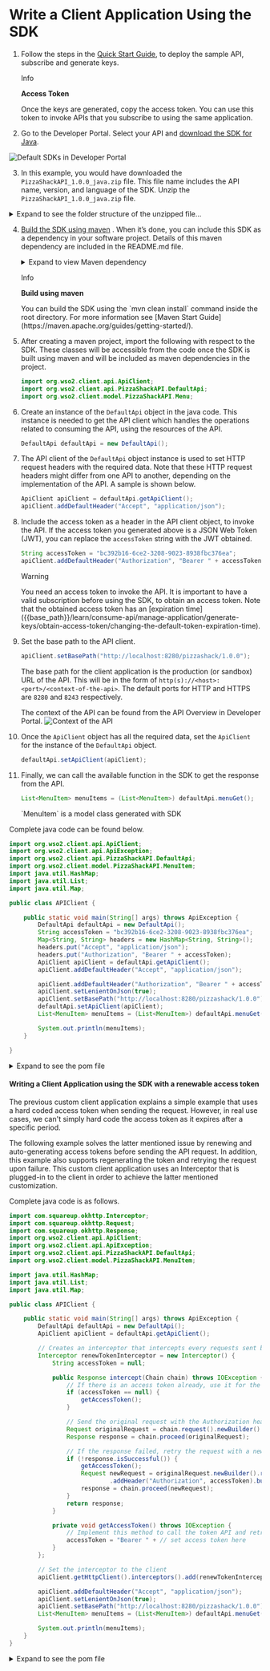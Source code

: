 # Write a Client Application Using the SDK


1.  Follow the steps in the [Quick Start Guide]({{base_path}}/GettingStarted/quick-start-guide), to deploy the sample API, subscribe and generate keys.

    <div class="admonition info">
        <p class="admonition-title">Info</p>
        <p><b>Access Token</b></p>
        <p>Once the keys are generated, copy the access token. You can use this token to invoke APIs that you subscribe to using the same application.</p>
    </div>

2.  Go to the Developer Portal. Select your API and [download the SDK for Java]({{base_path}}/learn/consume-api/generating-sdks/generate-sdks-in-dev-portal/). 

![Default SDKs in Developer Portal]({{base_path}}/assets/img/learn/default-sdks.png)

3.  In this example, you would have downloaded the `PizzaShackAPI_1.0.0_java.zip` file. This file name includes the API name, version, and language of the SDK. Unzip the `PizzaShackAPI_1.0.0_java.zip` file.
<details class="admonition info">
    <summary>Expand to see the folder structure of the unzipped file...</summary>
    ``` java
    PizzaShackAPI_1.0.0_java
    ├── build.gradle
    ├── build.sbt
    ├── docs
    │   ├── DefaultApi.md
    │   ├── ErrorListItem.md
    │   ├── Error.md
    │   ├── MenuItem.md
    │   └── Order.md
    ├── git_push.sh
    ├── gradle
    │   └── wrapper
    │       ├── gradle-wrapper.jar
    │       └── gradle-wrapper.properties
    ├── gradle.properties
    ├── gradlew
    ├── gradlew.bat
    ├── pom.xml
    ├── README.md
    ├── settings.gradle
    └── src
        ├── main
        │   ├── AndroidManifest.xml
        │   └── java
        │       └── org
        │           └── wso2
        │               └── client
        │                   ├── api
        │                   │   ├── ApiCallback.java
        │                   │   ├── ApiClient.java
        │                   │   ├── ApiException.java
        │                   │   ├── ApiResponse.java
        │                   │   ├── auth
        │                   │   │   ├── ApiKeyAuth.java
        │                   │   │   ├── Authentication.java
        │                   │   │   ├── HttpBasicAuth.java
        │                   │   │   ├── HttpBearerAuth.java
        │                   │   │   ├── OAuthFlow.java
        │                   │   │   ├── OAuth.java
        │                   │   │   ├── OAuthOkHttpClient.java
        │                   │   │   └── RetryingOAuth.java
        │                   │   ├── Configuration.java
        │                   │   ├── GzipRequestInterceptor.java
        │                   │   ├── JSON.java
        │                   │   ├── Pair.java
        │                   │   ├── PizzaShackAPI
        │                   │   │   └── DefaultApi.java
        │                   │   ├── ProgressRequestBody.java
        │                   │   ├── ProgressResponseBody.java
        │                   │   └── StringUtil.java
        │                   └── model
        │                       └── PizzaShackAPI
        │                           ├── Error.java
        │                           ├── ErrorListItem.java
        │                           ├── MenuItem.java
        │                           └── Order.java
        └── test
            └── java
                └── org
                    └── wso2
                        └── client
                            ├── api
                            │   └── PizzaShackAPI
                            │       └── DefaultApiTest.java
                            └── model
                                └── PizzaShackAPI
                                    ├── ErrorListItemTest.java
                                    ├── ErrorTest.java
                                    ├── MenuItemTest.java
                                    └── OrderTest.java
    ```
    </details>

4.  [Build the SDK using maven](https://maven.apache.org/run-maven/) .
    When it’s done, you can include this SDK as a dependency in your software project. Details of this maven dependency are included in the README.md file.
    <details class="admonition info">
        <summary>Expand to view Maven dependency</summary>
        ``` xml
        <dependency>
            <groupId>org.wso2</groupId>
            <artifactId>org.wso2.client.PizzaShackAPI</artifactId>
            <version>1.0.0</version>
            <scope>compile</scope>
        </dependency>
        ```
    </details>

    <div class="admonition info">
        <p class="admonition-title">Info</p>
        <p><b>Build using maven</b></p>
        <p>You can build the SDK using the `mvn clean install` command inside the root directory. For more information see [Maven Start Guide](https://maven.apache.org/guides/getting-started/).</p>
    </div>

5.  After creating a maven project, import the following with respect to the SDK. These classes will be accessible from the code once the SDK is built using maven and will be included as maven dependencies in the project.

    ``` java
    import org.wso2.client.api.ApiClient;
    import org.wso2.client.api.PizzaShackAPI.DefaultApi;
    import org.wso2.client.model.PizzaShackAPI.Menu;
    ```

6.  Create an instance of the `DefaultApi` object in the java code. This instance is needed to get the API client which handles the operations related to consuming the API, using the resources of the API.

    ``` java
    DefaultApi defaultApi = new DefaultApi();
    ```

7.  The API client of the `DefaultApi` object instance is used to set HTTP request headers with the required data. Note that these HTTP request headers might differ from one API to another, depending on the implementation of the API. A sample is shown below.

    ``` java
    ApiClient apiClient = defaultApi.getApiClient();
    apiClient.addDefaultHeader("Accept", "application/json");
    ```

8.  Include the access token as a header in the API client object, to invoke the API. If the access token you generated above is a JSON Web Token (JWT), you can replace the ```accessToken``` string with the JWT obtained.

    ``` java
    String accessToken = "bc392b16-6ce2-3208-9023-8938fbc376ea";
    apiClient.addDefaultHeader("Authorization", "Bearer " + accessToken);
    ```

    <div class="admonition warning">
        <p class="admonition-title">Warning</p>
        <p>You need an access token to invoke the API. It is important to have a valid subscription before using the SDK, to obtain an access token. Note that the obtained access token has an [expiration time]({{base_path}}/learn/consume-api/manage-application/generate-keys/obtain-access-token/changing-the-default-token-expiration-time).</p>
    </div>
    
9.  Set the base path to the API client.

    ``` java
    apiClient.setBasePath("http://localhost:8280/pizzashack/1.0.0");
    ```
    The base path for the client application is the production (or sandbox) URL of the API. This will be in the form of ```http(s)://<host>:<port>/<context-of-the-api>```. The default ports for HTTP and HTTPS are ```8280``` and ```8243``` respectively.
    
    The context of the API can be found from the API Overview in Developer Portal.
    ![Context of the API]({{base_path}}/assets/img/learn/context-of-api.png)

10. Once the `ApiClient` object has all the required data, set the `ApiClient` for the instance of the `DefaultApi` object.

    ``` java
    defaultApi.setApiClient(apiClient);
    ```

11. Finally, we can call the available function in the SDK to get the response from the API.

    ``` java
    List<MenuItem> menuItems = (List<MenuItem>) defaultApi.menuGet();
    ```

    <div class="admonition info">
        <p>`MenuItem` is a model class generated with SDK</p>
    </div>

    
Complete java code can be found below.

``` java
import org.wso2.client.api.ApiClient;
import org.wso2.client.api.ApiException;
import org.wso2.client.api.PizzaShackAPI.DefaultApi;
import org.wso2.client.model.PizzaShackAPI.MenuItem;
import java.util.HashMap;
import java.util.List;
import java.util.Map;

public class APIClient {

    public static void main(String[] args) throws ApiException {
        DefaultApi defaultApi = new DefaultApi();
        String accessToken = "bc392b16-6ce2-3208-9023-8938fbc376ea";
        Map<String, String> headers = new HashMap<String, String>();
        headers.put("Accept", "application/json");
        headers.put("Authorization", "Bearer " + accessToken);
        ApiClient apiClient = defaultApi.getApiClient();
        apiClient.addDefaultHeader("Accept", "application/json");

        apiClient.addDefaultHeader("Authorization", "Bearer " + accessToken);
        apiClient.setLenientOnJson(true);
        apiClient.setBasePath("http://localhost:8280/pizzashack/1.0.0");
        defaultApi.setApiClient(apiClient);
        List<MenuItem> menuItems = (List<MenuItem>) defaultApi.menuGet();

        System.out.println(menuItems);
    }

}
```
<details class="admonition info">
    <summary>Expand to see the pom file</summary>
    ``` xml
    <?xml version="1.0" encoding="UTF-8"?>
    <project xmlns="http://maven.apache.org/POM/4.0.0"
        xmlns:xsi="http://www.w3.org/2001/XMLSchema-instance"
        xsi:schemaLocation="http://maven.apache.org/POM/4.0.0 http://maven.apache.org/xsd/maven-4.0.0.xsd">
        <modelVersion>4.0.0</modelVersion>
        <groupId>org.pizzashack.client</groupId>
        <artifactId>pizzashack-api</artifactId>
        <version>1.0-SNAPSHOT</version>

        <dependencies>
            <dependency>
                <groupId>org.wso2</groupId>
                <artifactId>org.wso2.client.PizzaShackAPI</artifactId>
                <version>1.0.0</version>
                <scope>compile</scope>
            </dependency>
        </dependencies>
    </project>
    ```
</details>

#### Writing a Client Application using the SDK with a renewable access token

The previous custom client application explains a simple example that uses a hard coded access token when sending the request. However, in real use cases, we can't simply hard code the access token as it expires after a specific period.

The following example solves the latter mentioned issue by renewing and auto-generating access tokens before sending the API request. In addition, this example also supports regenerating the token and retrying the request upon failure. This custom client application uses an Interceptor that is plugged-in to the client in order to achieve the latter mentioned customization.

Complete java code is as follows.

```java
import com.squareup.okhttp.Interceptor;
import com.squareup.okhttp.Request;
import com.squareup.okhttp.Response;
import org.wso2.client.api.ApiClient;
import org.wso2.client.api.ApiException;
import org.wso2.client.api.PizzaShackAPI.DefaultApi;
import org.wso2.client.model.PizzaShackAPI.MenuItem;

import java.util.HashMap;
import java.util.List;
import java.util.Map;

public class APIClient {

    public static void main(String[] args) throws ApiException {
        DefaultApi defaultApi = new DefaultApi();
        ApiClient apiClient = defaultApi.getApiClient();

        // Creates an interceptor that intercepts every requests sent by the client to include the Authorization header
        Interceptor renewTokenInterceptor = new Interceptor() {
            String accessToken = null;

            public Response intercept(Chain chain) throws IOException {
                // If there is an access token already, use it for the next request, otherwise generate a token
                if (accessToken == null) {
                    getAccessToken();
                }

                // Send the original request with the Authorization header added and get the response
                Request originalRequest = chain.request().newBuilder().addHeader("Authorization", accessToken).build();
                Response response = chain.proceed(originalRequest);

                // If the response failed, retry the request with a new access token
                if (!response.isSuccessful()) {
                    getAccessToken();
                    Request newRequest = originalRequest.newBuilder().removeHeader("Authorization")
                            .addHeader("Authorization", accessToken).build();
                    response = chain.proceed(newRequest);
                }
                return response;
            }

            private void getAccessToken() throws IOException {
                // Implement this method to call the token API and retrieve the access token
                accessToken = "Bearer " + // set access token here
            }
        };

        // Set the interceptor to the client
        apiClient.getHttpClient().interceptors().add(renewTokenInterceptor);

        apiClient.addDefaultHeader("Accept", "application/json");
        apiClient.setLenientOnJson(true);
        apiClient.setBasePath("http://localhost:8280/pizzashack/1.0.0");
        List<MenuItem> menuItems = (List<MenuItem>) defaultApi.menuGet();

        System.out.println(menuItems);
    }
}
```
<details class="admonition info">
    <summary>Expand to see the pom file</summary>
    ``` xml
    <?xml version="1.0" encoding="UTF-8"?>
    <project xmlns="http://maven.apache.org/POM/4.0.0"
    xmlns:xsi="http://www.w3.org/2001/XMLSchema-instance"
    xsi:schemaLocation="http://maven.apache.org/POM/4.0.0 http://maven.apache.org/xsd/maven-4.0.0.xsd">
        <modelVersion>4.0.0</modelVersion>
        <groupId>org.pizzashack.client</groupId>
        <artifactId>pizzashack-api</artifactId>
        <version>1.0-SNAPSHOT</version>
    
        <dependencies>
            <dependency>
                <groupId>org.wso2</groupId>
                <artifactId>org.wso2.client.PizzaShackAPI</artifactId>
                <version>1.0.0</version>
                <scope>compile</scope>
            </dependency>
            <dependency>
                <groupId>com.squareup.okhttp</groupId>
                <artifactId>okhttp</artifactId>
                <version>2.7.5</version>
                <scope>compile</scope>
            </dependency>
            <dependency>
                <groupId>com.squareup.okhttp</groupId>
                <artifactId>logging-interceptor</artifactId>
                <version>2.7.5</version>
                <scope>compile</scope>
            </dependency>
        </dependencies>
    
    </project>
    ```
</details>


